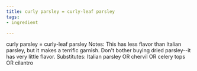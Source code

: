 ```yaml
---
title: curly parsley = curly-leaf parsley
tags:
- ingredient

---
```

curly parsley = curly-leaf parsley Notes: This has less flavor than Italian parsley, but it makes a terrific garnish. Don't bother buying dried parsley--it has very little flavor. Substitutes: Italian parsley OR chervil OR celery tops OR cilantro
